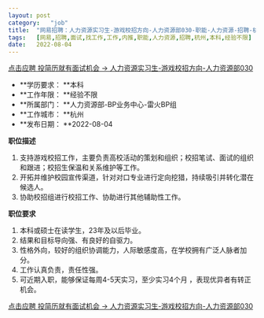 ```yaml
---
layout:	post
category:	"job"
title:	"网易招聘：人力资源实习生-游戏校招方向-人力资源部030-职能-人力资源-招聘-杭州本科经验不限"
tags:	[网易,招聘,面试,找工作,工作,内推,职能,人力资源,招聘,杭州,本科,经验不限]
date:	2022-08-04
---
```


[点击应聘 投简历就有面试机会 -> 人力资源实习生-游戏校招方向-人力资源部030](http://mobile.bole.netease.com/bole/boleDetail?id=22185&employeeId=346f03c3cda5f04c&key=all)



- **学历要求： **本科
- **工作年限： **经验不限
- **所属部门： **人力资源部-BP业务中心-雷火BP组
- **工作城市： **杭州
- **发布日期： **2022-08-04



**职位描述**
1.	支持游戏校招工作，主要负责高校活动的策划和组织；校招笔试、面试的组织和跟进；校招生保温和关系维护等工作。
2.	开拓并维护校园宣传渠道，针对对口专业进行定向挖猎，持续吸引并转化潜在候选人。
3.	协助校招组进行校招工作、协助进行其他辅助性工作。	




**职位要求**
1.	本科或硕士在读学生，23年及以后毕业。 
2.	结果和目标导向强、有良好的自驱力。
3.	性格外向，较好的组织协调能力，人际敏感度高，在学校拥有广泛人脉者加分。
4.	工作认真负责，责任性强。
5.	可近期入职，能够保证每周4-5天实习，至少实习4个月 ，表现优异者有转正机会。




[点击应聘 投简历就有面试机会 -> 人力资源实习生-游戏校招方向-人力资源部030](http://mobile.bole.netease.com/bole/boleDetail?id=22185&employeeId=346f03c3cda5f04c&key=all)